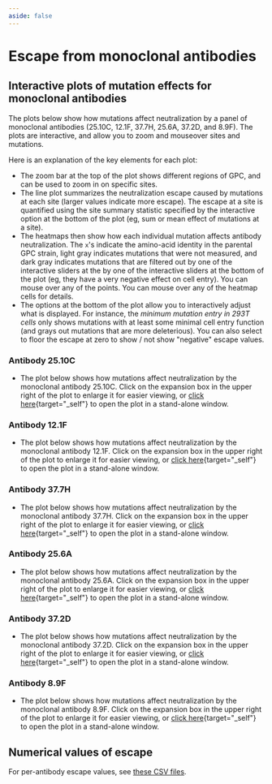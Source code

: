```yaml
---
aside: false
---
```


# Escape from monoclonal antibodies

## Interactive plots of mutation effects for monoclonal antibodies

The plots below show how mutations affect neutralization by a panel of monoclonal antibodies (25.10C, 12.1F, 37.7H, 25.6A, 37.2D, and 8.9F). The plots are interactive, and allow you to zoom and mouseover sites and mutations.

Here is an explanation of the key elements for each plot:
 - The zoom bar at the top of the plot shows different regions of GPC, and can be used to zoom in on specific sites.
 - The line plot summarizes the neutralization escape caused by mutations at each site (larger values indicate more escape). The escape at a site is quantified using the site summary statistic specified by the interactive option at the bottom of the plot (eg, sum or mean effect of mutations at a site).
 - The heatmaps then show how each individual mutation affects antibody neutralization. The `x`'s indicate the amino-acid identity in the parental GPC strain, light gray indicates mutations that were not measured, and dark gray indicates mutations that are filtered out by one of the interactive sliders at the by one of the interactive sliders at the bottom of the plot (eg, they have a very negative effect on cell entry). You can mouse over any of the points. You can mouse over any of the heatmap cells for details.
 - The options at the bottom of the plot allow you to interactively adjust what is displayed. For instance, 
   the *minimum mutation entry in 293T cells* only shows mutations with at least some minimal cell entry
   function (and grays out mutations that are more deleterious). You can also select to floor the escape at zero to show / not show "negative" escape values. 


### Antibody 25.10C
- The plot below shows how mutations affect neutralization by the monoclonal antibody 25.10C. Click on the expansion box in the upper right of the plot to enlarge it for easier viewing, or [click here](/htmls/2510C_mut_effect.html){target="_self"} to open the plot in a stand-alone window.

<Figure caption="Interactive plot showing effects of mutations on antibody 25.10C escape">
    <Altair :showShadow="true" :spec-url="'htmls/2510C_mut_effect.html'"></Altair>
</Figure>

### Antibody 12.1F
- The plot below shows how mutations affect neutralization by the monoclonal antibody 12.1F. Click on the expansion box in the upper right of the plot to enlarge it for easier viewing, or [click here](/htmls/121F_mut_effect.html){target="_self"} to open the plot in a stand-alone window.

<Figure caption="Interactive plot showing effects of mutations on antibody 12.1F escape">
    <Altair :showShadow="true" :spec-url="'htmls/121F_mut_effect.html'"></Altair>
</Figure>

### Antibody 37.7H
- The plot below shows how mutations affect neutralization by the monoclonal antibody 37.7H. Click on the expansion box in the upper right of the plot to enlarge it for easier viewing, or [click here](/htmls/377H_mut_effect.html){target="_self"} to open the plot in a stand-alone window.

<Figure caption="Interactive plot showing effects of mutations on antibody 37.7H escape">
    <Altair :showShadow="true" :spec-url="'htmls/377H_mut_effect.html'"></Altair>
</Figure>

### Antibody 25.6A
- The plot below shows how mutations affect neutralization by the monoclonal antibody 25.6A. Click on the expansion box in the upper right of the plot to enlarge it for easier viewing, or [click here](/htmls/256A_mut_effect.html){target="_self"} to open the plot in a stand-alone window.

<Figure caption="Interactive plot showing effects of mutations on antibody 25.6A escape">
    <Altair :showShadow="true" :spec-url="'htmls/256A_mut_effect.html'"></Altair>
</Figure>

### Antibody 37.2D
- The plot below shows how mutations affect neutralization by the monoclonal antibody 37.2D. Click on the expansion box in the upper right of the plot to enlarge it for easier viewing, or [click here](/htmls/372D_mut_effect.html){target="_self"} to open the plot in a stand-alone window.

<Figure caption="Interactive plot showing effects of mutations on antibody 37.2D escape">
    <Altair :showShadow="true" :spec-url="'htmls/372D_mut_effect.html'"></Altair>
</Figure>

### Antibody 8.9F
- The plot below shows how mutations affect neutralization by the monoclonal antibody 8.9F. Click on the expansion box in the upper right of the plot to enlarge it for easier viewing, or [click here](/htmls/89F_mut_effect.html){target="_self"} to open the plot in a stand-alone window.

<Figure caption="Interactive plot showing effects of mutations on antibody 8.9F escape">
    <Altair :showShadow="true" :spec-url="'htmls/89F_mut_effect.html'"></Altair>
</Figure>

## Numerical values of escape
For per-antibody escape values, see [these CSV files](https://github.com/dms-vep/LASV_Josiah_GP_DMS/tree/main/results/filtered_antibody_escape_CSVs).
